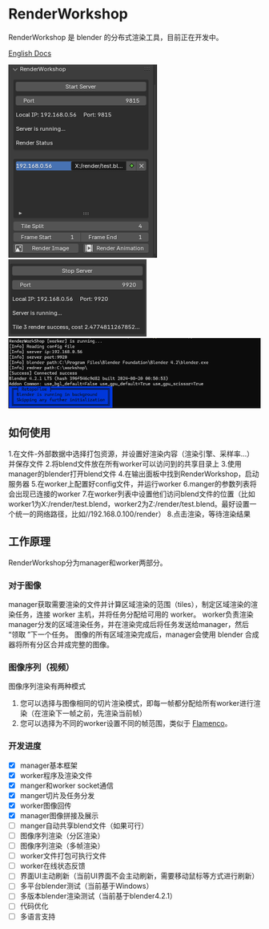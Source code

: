 # RenderWorkshop
RenderWorkshop 是 blender 的分布式渲染工具，目前正在开发中。

[English Docs](./README.md)

![manager](./img/manager.png)
![manager-render](./img/manager-render.png)
![worker](./img/worker.png)

如何使用
---
1.在文件-外部数据中选择打包资源，并设置好渲染内容（渲染引擎、采样率...）并保存文件
2.将blend文件放在所有worker可以访问到的共享目录上
3.使用manager的blender打开blend文件
4.在输出面板中找到RenderWorkshop，启动服务器
5.在worker上配置好config文件，并运行worker
6.manger的参数列表将会出现已连接的worker
7.在worker列表中设置他们访问blend文件的位置（比如worker1为X:/render/test.blend，worker2为Z:/render/test.blend。最好设置一个统一的网络路径，比如//192.168.0.100/render）
8.点击渲染，等待渲染结果

工作原理
---
RenderWorkshop分为manager和worker两部分。

### 对于图像
manager获取需要渲染的文件并计算区域渲染的范围（tiles），制定区域渲染的渲染任务，连接 worker 主机，并将任务分配给可用的 worker。
worker负责渲染manager分发的区域渲染任务，并在渲染完成后将任务发送给manager，然后 “领取 ”下一个任务。
图像的所有区域渲染完成后，manager会使用 blender 合成器将所有分区合并成完整的图像。

### 图像序列（视频）
图像序列渲染有两种模式
1. 您可以选择与图像相同的切片渲染模式，即每一帧都分配给所有worker进行渲染（在渲染下一帧之前，先渲染当前帧）
2. 您可以选择为不同的worker设置不同的帧范围，类似于 [Flamenco](https://flamenco.blender.org/)。

### 开发进度
 - [x] manager基本框架
 - [x] worker程序及渲染文件
 - [x] manger和worker socket通信
 - [x] manger切片及任务分发
 - [x] worker图像回传
 - [x] manager图像拼接及展示
 - [ ] manger自动共享blend文件（如果可行）
 - [ ] 图像序列渲染（分区渲染）
 - [ ] 图像序列渲染（多帧渲染）
 - [ ] worker文件打包可执行文件
 - [ ] worker在线状态反馈
 - [ ] 界面UI主动刷新（当前UI界面不会主动刷新，需要移动鼠标等方式进行刷新）
 - [ ] 多平台blender测试（当前基于Windows）
 - [ ] 多版本blender渲染测试（当前基于blender4.2.1）
 - [ ] 代码优化
 - [ ] 多语言支持
